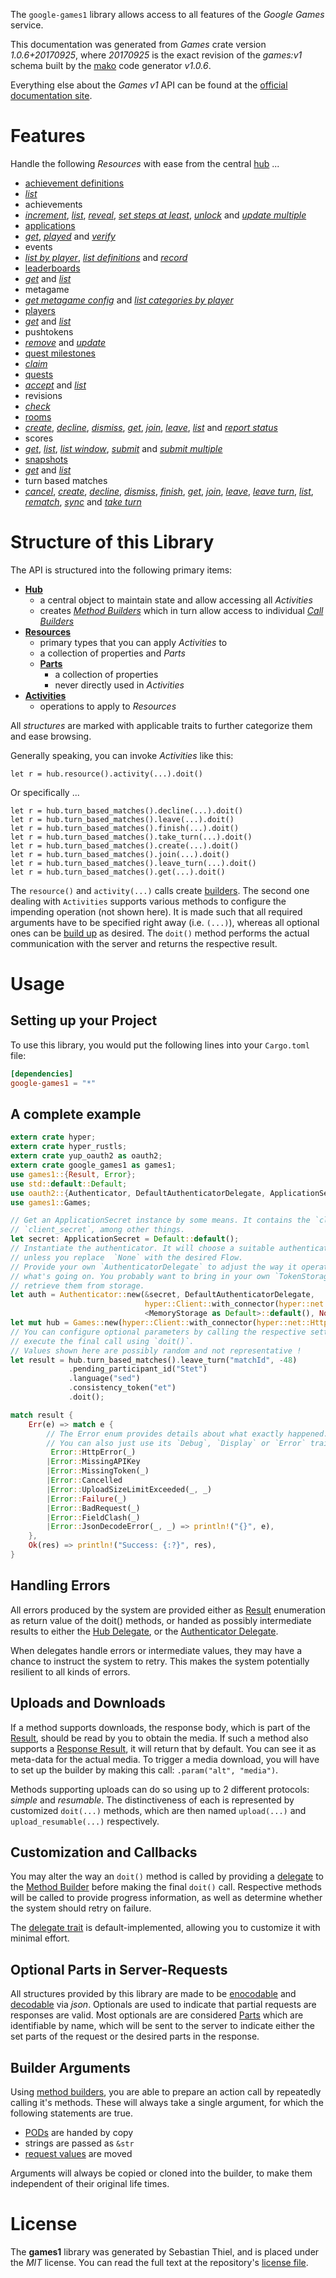 <!---
DO NOT EDIT !
This file was generated automatically from 'src/mako/api/README.md.mako'
DO NOT EDIT !
-->
The `google-games1` library allows access to all features of the *Google Games* service.

This documentation was generated from *Games* crate version *1.0.6+20170925*, where *20170925* is the exact revision of the *games:v1* schema built by the [mako](http://www.makotemplates.org/) code generator *v1.0.6*.

Everything else about the *Games* *v1* API can be found at the
[official documentation site](https://developers.google.com/games/services/).
# Features

Handle the following *Resources* with ease from the central [hub](https://docs.rs/google-games1/1.0.6+20170925/google_games1/struct.Games.html) ... 

* [achievement definitions](https://docs.rs/google-games1/1.0.6+20170925/google_games1/struct.AchievementDefinition.html)
 * [*list*](https://docs.rs/google-games1/1.0.6+20170925/google_games1/struct.AchievementDefinitionListCall.html)
* achievements
 * [*increment*](https://docs.rs/google-games1/1.0.6+20170925/google_games1/struct.AchievementIncrementCall.html), [*list*](https://docs.rs/google-games1/1.0.6+20170925/google_games1/struct.AchievementListCall.html), [*reveal*](https://docs.rs/google-games1/1.0.6+20170925/google_games1/struct.AchievementRevealCall.html), [*set steps at least*](https://docs.rs/google-games1/1.0.6+20170925/google_games1/struct.AchievementSetStepsAtLeastCall.html), [*unlock*](https://docs.rs/google-games1/1.0.6+20170925/google_games1/struct.AchievementUnlockCall.html) and [*update multiple*](https://docs.rs/google-games1/1.0.6+20170925/google_games1/struct.AchievementUpdateMultipleCall.html)
* [applications](https://docs.rs/google-games1/1.0.6+20170925/google_games1/struct.Application.html)
 * [*get*](https://docs.rs/google-games1/1.0.6+20170925/google_games1/struct.ApplicationGetCall.html), [*played*](https://docs.rs/google-games1/1.0.6+20170925/google_games1/struct.ApplicationPlayedCall.html) and [*verify*](https://docs.rs/google-games1/1.0.6+20170925/google_games1/struct.ApplicationVerifyCall.html)
* events
 * [*list by player*](https://docs.rs/google-games1/1.0.6+20170925/google_games1/struct.EventListByPlayerCall.html), [*list definitions*](https://docs.rs/google-games1/1.0.6+20170925/google_games1/struct.EventListDefinitionCall.html) and [*record*](https://docs.rs/google-games1/1.0.6+20170925/google_games1/struct.EventRecordCall.html)
* [leaderboards](https://docs.rs/google-games1/1.0.6+20170925/google_games1/struct.Leaderboard.html)
 * [*get*](https://docs.rs/google-games1/1.0.6+20170925/google_games1/struct.LeaderboardGetCall.html) and [*list*](https://docs.rs/google-games1/1.0.6+20170925/google_games1/struct.LeaderboardListCall.html)
* metagame
 * [*get metagame config*](https://docs.rs/google-games1/1.0.6+20170925/google_games1/struct.MetagameGetMetagameConfigCall.html) and [*list categories by player*](https://docs.rs/google-games1/1.0.6+20170925/google_games1/struct.MetagameListCategoriesByPlayerCall.html)
* [players](https://docs.rs/google-games1/1.0.6+20170925/google_games1/struct.Player.html)
 * [*get*](https://docs.rs/google-games1/1.0.6+20170925/google_games1/struct.PlayerGetCall.html) and [*list*](https://docs.rs/google-games1/1.0.6+20170925/google_games1/struct.PlayerListCall.html)
* pushtokens
 * [*remove*](https://docs.rs/google-games1/1.0.6+20170925/google_games1/struct.PushtokenRemoveCall.html) and [*update*](https://docs.rs/google-games1/1.0.6+20170925/google_games1/struct.PushtokenUpdateCall.html)
* [quest milestones](https://docs.rs/google-games1/1.0.6+20170925/google_games1/struct.QuestMilestone.html)
 * [*claim*](https://docs.rs/google-games1/1.0.6+20170925/google_games1/struct.QuestMilestoneClaimCall.html)
* [quests](https://docs.rs/google-games1/1.0.6+20170925/google_games1/struct.Quest.html)
 * [*accept*](https://docs.rs/google-games1/1.0.6+20170925/google_games1/struct.QuestAcceptCall.html) and [*list*](https://docs.rs/google-games1/1.0.6+20170925/google_games1/struct.QuestListCall.html)
* revisions
 * [*check*](https://docs.rs/google-games1/1.0.6+20170925/google_games1/struct.RevisionCheckCall.html)
* [rooms](https://docs.rs/google-games1/1.0.6+20170925/google_games1/struct.Room.html)
 * [*create*](https://docs.rs/google-games1/1.0.6+20170925/google_games1/struct.RoomCreateCall.html), [*decline*](https://docs.rs/google-games1/1.0.6+20170925/google_games1/struct.RoomDeclineCall.html), [*dismiss*](https://docs.rs/google-games1/1.0.6+20170925/google_games1/struct.RoomDismisCall.html), [*get*](https://docs.rs/google-games1/1.0.6+20170925/google_games1/struct.RoomGetCall.html), [*join*](https://docs.rs/google-games1/1.0.6+20170925/google_games1/struct.RoomJoinCall.html), [*leave*](https://docs.rs/google-games1/1.0.6+20170925/google_games1/struct.RoomLeaveCall.html), [*list*](https://docs.rs/google-games1/1.0.6+20170925/google_games1/struct.RoomListCall.html) and [*report status*](https://docs.rs/google-games1/1.0.6+20170925/google_games1/struct.RoomReportStatuCall.html)
* scores
 * [*get*](https://docs.rs/google-games1/1.0.6+20170925/google_games1/struct.ScoreGetCall.html), [*list*](https://docs.rs/google-games1/1.0.6+20170925/google_games1/struct.ScoreListCall.html), [*list window*](https://docs.rs/google-games1/1.0.6+20170925/google_games1/struct.ScoreListWindowCall.html), [*submit*](https://docs.rs/google-games1/1.0.6+20170925/google_games1/struct.ScoreSubmitCall.html) and [*submit multiple*](https://docs.rs/google-games1/1.0.6+20170925/google_games1/struct.ScoreSubmitMultipleCall.html)
* [snapshots](https://docs.rs/google-games1/1.0.6+20170925/google_games1/struct.Snapshot.html)
 * [*get*](https://docs.rs/google-games1/1.0.6+20170925/google_games1/struct.SnapshotGetCall.html) and [*list*](https://docs.rs/google-games1/1.0.6+20170925/google_games1/struct.SnapshotListCall.html)
* turn based matches
 * [*cancel*](https://docs.rs/google-games1/1.0.6+20170925/google_games1/struct.TurnBasedMatcheCancelCall.html), [*create*](https://docs.rs/google-games1/1.0.6+20170925/google_games1/struct.TurnBasedMatcheCreateCall.html), [*decline*](https://docs.rs/google-games1/1.0.6+20170925/google_games1/struct.TurnBasedMatcheDeclineCall.html), [*dismiss*](https://docs.rs/google-games1/1.0.6+20170925/google_games1/struct.TurnBasedMatcheDismisCall.html), [*finish*](https://docs.rs/google-games1/1.0.6+20170925/google_games1/struct.TurnBasedMatcheFinishCall.html), [*get*](https://docs.rs/google-games1/1.0.6+20170925/google_games1/struct.TurnBasedMatcheGetCall.html), [*join*](https://docs.rs/google-games1/1.0.6+20170925/google_games1/struct.TurnBasedMatcheJoinCall.html), [*leave*](https://docs.rs/google-games1/1.0.6+20170925/google_games1/struct.TurnBasedMatcheLeaveCall.html), [*leave turn*](https://docs.rs/google-games1/1.0.6+20170925/google_games1/struct.TurnBasedMatcheLeaveTurnCall.html), [*list*](https://docs.rs/google-games1/1.0.6+20170925/google_games1/struct.TurnBasedMatcheListCall.html), [*rematch*](https://docs.rs/google-games1/1.0.6+20170925/google_games1/struct.TurnBasedMatcheRematchCall.html), [*sync*](https://docs.rs/google-games1/1.0.6+20170925/google_games1/struct.TurnBasedMatcheSyncCall.html) and [*take turn*](https://docs.rs/google-games1/1.0.6+20170925/google_games1/struct.TurnBasedMatcheTakeTurnCall.html)




# Structure of this Library

The API is structured into the following primary items:

* **[Hub](https://docs.rs/google-games1/1.0.6+20170925/google_games1/struct.Games.html)**
    * a central object to maintain state and allow accessing all *Activities*
    * creates [*Method Builders*](https://docs.rs/google-games1/1.0.6+20170925/google_games1/trait.MethodsBuilder.html) which in turn
      allow access to individual [*Call Builders*](https://docs.rs/google-games1/1.0.6+20170925/google_games1/trait.CallBuilder.html)
* **[Resources](https://docs.rs/google-games1/1.0.6+20170925/google_games1/trait.Resource.html)**
    * primary types that you can apply *Activities* to
    * a collection of properties and *Parts*
    * **[Parts](https://docs.rs/google-games1/1.0.6+20170925/google_games1/trait.Part.html)**
        * a collection of properties
        * never directly used in *Activities*
* **[Activities](https://docs.rs/google-games1/1.0.6+20170925/google_games1/trait.CallBuilder.html)**
    * operations to apply to *Resources*

All *structures* are marked with applicable traits to further categorize them and ease browsing.

Generally speaking, you can invoke *Activities* like this:

```Rust,ignore
let r = hub.resource().activity(...).doit()
```

Or specifically ...

```ignore
let r = hub.turn_based_matches().decline(...).doit()
let r = hub.turn_based_matches().leave(...).doit()
let r = hub.turn_based_matches().finish(...).doit()
let r = hub.turn_based_matches().take_turn(...).doit()
let r = hub.turn_based_matches().create(...).doit()
let r = hub.turn_based_matches().join(...).doit()
let r = hub.turn_based_matches().leave_turn(...).doit()
let r = hub.turn_based_matches().get(...).doit()
```

The `resource()` and `activity(...)` calls create [builders][builder-pattern]. The second one dealing with `Activities` 
supports various methods to configure the impending operation (not shown here). It is made such that all required arguments have to be 
specified right away (i.e. `(...)`), whereas all optional ones can be [build up][builder-pattern] as desired.
The `doit()` method performs the actual communication with the server and returns the respective result.

# Usage

## Setting up your Project

To use this library, you would put the following lines into your `Cargo.toml` file:

```toml
[dependencies]
google-games1 = "*"
```

## A complete example

```Rust
extern crate hyper;
extern crate hyper_rustls;
extern crate yup_oauth2 as oauth2;
extern crate google_games1 as games1;
use games1::{Result, Error};
use std::default::Default;
use oauth2::{Authenticator, DefaultAuthenticatorDelegate, ApplicationSecret, MemoryStorage};
use games1::Games;

// Get an ApplicationSecret instance by some means. It contains the `client_id` and 
// `client_secret`, among other things.
let secret: ApplicationSecret = Default::default();
// Instantiate the authenticator. It will choose a suitable authentication flow for you, 
// unless you replace  `None` with the desired Flow.
// Provide your own `AuthenticatorDelegate` to adjust the way it operates and get feedback about 
// what's going on. You probably want to bring in your own `TokenStorage` to persist tokens and
// retrieve them from storage.
let auth = Authenticator::new(&secret, DefaultAuthenticatorDelegate,
                              hyper::Client::with_connector(hyper::net::HttpsConnector::new(hyper_rustls::TlsClient::new())),
                              <MemoryStorage as Default>::default(), None);
let mut hub = Games::new(hyper::Client::with_connector(hyper::net::HttpsConnector::new(hyper_rustls::TlsClient::new())), auth);
// You can configure optional parameters by calling the respective setters at will, and
// execute the final call using `doit()`.
// Values shown here are possibly random and not representative !
let result = hub.turn_based_matches().leave_turn("matchId", -48)
             .pending_participant_id("Stet")
             .language("sed")
             .consistency_token("et")
             .doit();

match result {
    Err(e) => match e {
        // The Error enum provides details about what exactly happened.
        // You can also just use its `Debug`, `Display` or `Error` traits
         Error::HttpError(_)
        |Error::MissingAPIKey
        |Error::MissingToken(_)
        |Error::Cancelled
        |Error::UploadSizeLimitExceeded(_, _)
        |Error::Failure(_)
        |Error::BadRequest(_)
        |Error::FieldClash(_)
        |Error::JsonDecodeError(_, _) => println!("{}", e),
    },
    Ok(res) => println!("Success: {:?}", res),
}

```
## Handling Errors

All errors produced by the system are provided either as [Result](https://docs.rs/google-games1/1.0.6+20170925/google_games1/enum.Result.html) enumeration as return value of 
the doit() methods, or handed as possibly intermediate results to either the 
[Hub Delegate](https://docs.rs/google-games1/1.0.6+20170925/google_games1/trait.Delegate.html), or the [Authenticator Delegate](https://docs.rs/yup-oauth2/*/yup_oauth2/trait.AuthenticatorDelegate.html).

When delegates handle errors or intermediate values, they may have a chance to instruct the system to retry. This 
makes the system potentially resilient to all kinds of errors.

## Uploads and Downloads
If a method supports downloads, the response body, which is part of the [Result](https://docs.rs/google-games1/1.0.6+20170925/google_games1/enum.Result.html), should be
read by you to obtain the media.
If such a method also supports a [Response Result](https://docs.rs/google-games1/1.0.6+20170925/google_games1/trait.ResponseResult.html), it will return that by default.
You can see it as meta-data for the actual media. To trigger a media download, you will have to set up the builder by making
this call: `.param("alt", "media")`.

Methods supporting uploads can do so using up to 2 different protocols: 
*simple* and *resumable*. The distinctiveness of each is represented by customized 
`doit(...)` methods, which are then named `upload(...)` and `upload_resumable(...)` respectively.

## Customization and Callbacks

You may alter the way an `doit()` method is called by providing a [delegate](https://docs.rs/google-games1/1.0.6+20170925/google_games1/trait.Delegate.html) to the 
[Method Builder](https://docs.rs/google-games1/1.0.6+20170925/google_games1/trait.CallBuilder.html) before making the final `doit()` call. 
Respective methods will be called to provide progress information, as well as determine whether the system should 
retry on failure.

The [delegate trait](https://docs.rs/google-games1/1.0.6+20170925/google_games1/trait.Delegate.html) is default-implemented, allowing you to customize it with minimal effort.

## Optional Parts in Server-Requests

All structures provided by this library are made to be [enocodable](https://docs.rs/google-games1/1.0.6+20170925/google_games1/trait.RequestValue.html) and 
[decodable](https://docs.rs/google-games1/1.0.6+20170925/google_games1/trait.ResponseResult.html) via *json*. Optionals are used to indicate that partial requests are responses 
are valid.
Most optionals are are considered [Parts](https://docs.rs/google-games1/1.0.6+20170925/google_games1/trait.Part.html) which are identifiable by name, which will be sent to 
the server to indicate either the set parts of the request or the desired parts in the response.

## Builder Arguments

Using [method builders](https://docs.rs/google-games1/1.0.6+20170925/google_games1/trait.CallBuilder.html), you are able to prepare an action call by repeatedly calling it's methods.
These will always take a single argument, for which the following statements are true.

* [PODs][wiki-pod] are handed by copy
* strings are passed as `&str`
* [request values](https://docs.rs/google-games1/1.0.6+20170925/google_games1/trait.RequestValue.html) are moved

Arguments will always be copied or cloned into the builder, to make them independent of their original life times.

[wiki-pod]: http://en.wikipedia.org/wiki/Plain_old_data_structure
[builder-pattern]: http://en.wikipedia.org/wiki/Builder_pattern
[google-go-api]: https://github.com/google/google-api-go-client

# License
The **games1** library was generated by Sebastian Thiel, and is placed 
under the *MIT* license.
You can read the full text at the repository's [license file][repo-license].

[repo-license]: https://github.com/Byron/google-apis-rsblob/master/LICENSE.md
